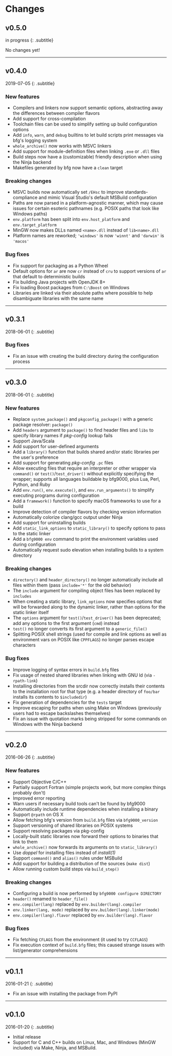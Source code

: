 # Changes

## v0.5.0
in progress
{: .subtitle}

No changes yet!

---

## v0.4.0
2019-07-05
{: .subtitle}

### New features
- Compilers and linkers now support semantic options, abstracting away the
  differences between compiler flavors
- Add support for cross-compilation
- Toolchain files can be used to simplify setting up build configuration
  options
- Add `info`, `warn`, and `debug` builtins to let build scripts print messages
  via bfg's logging system
- `whole_archive()` now works with MSVC linkers
- Add support for module-definition files when linking `.exe` or `.dll` files
- Build steps now have a (customizable) friendly description when using the
  Ninja backend
- Makefiles generated by bfg now have a `clean` target

### Breaking changes
- MSVC builds now automatically set `/EHsc` to improve standards-compliance and
  mimic Visual Studio's default MSBuild configuration
- Paths are now parsed in a platform-agnostic manner, which may cause issues for
  certain esoteric pathnames (e.g. POSIX paths that look like Windows paths)
- `env.platform` has been split into `env.host_platform` and
  `env.target_platform`
- MinGW now makes DLLs named `<name>.dll` instead of `lib<name>.dll`
- Platform names are reworked; `'windows'` is now `'winnt'` and `'darwin'` is
  `'macos'`

### Bug fixes
- Fix support for packaging as a Python Wheel
- Default options for `ar` are now `cr` instead of `cru` to support versions of
  `ar` that default to deterministic builds
- Fix building Java projects with OpenJDK 8+
- Fix loading Boost packages from `C:\Boost` on Windows
- Libraries are linked via their absolute paths where possible to help
  disambiguate libraries with the same name

---

## v0.3.1
2018-06-01
{: .subtitle}

### Bug fixes
- Fix an issue with creating the build directory during the configuration
  process

---

## v0.3.0
2018-06-01
{: .subtitle}

### New features
- Replace `system_package()` and `pkgconfig_package()` with a generic package
  resolver: `package()`
- Add `headers` argument to `package()` to find header files and `libs` to
  specify library names if *pkg-config* lookup fails
- Support Java/Scala
- Add support for user-defined arguments
- Add a `library()` function that builds shared and/or static libraries per the
  user's preference
- Add support for generating *pkg-config* `.pc` files
- Allow executing files that require an interpreter or other wrapper via
  `command()` or `test()`/`test_driver()` without explicitly specifying the
  wrapper; supports all languages buildable by bfg9000, plus Lua, Perl, Python,
  and Ruby
- Add `env.run()`, `env.execute()`, and `env.run_arguments()` to simplify
  executing programs during configuration
- Add a `framework()` function to specify macOS frameworks to use for a build
- Improve detection of compiler flavors by checking version information
- Automatically colorize clang/gcc output under Ninja
- Add support for uninstalling builds
- Add `static_link_options` to `static_library()` to specify options to pass to
  the static linker
- Add a `bfg9000 env` command to print the environment variables used during
  configuration
- Automatically request sudo elevation when installing builds to a system
  directory

### Breaking changes
- `directory()` and `header_directory()` no longer automatically include all
  files within them (pass `include='*'` for the old behavior)
- The `include` argument for compiling object files has been replaced by
  `includes`
- When creating a static library, `link_options` now specifies options that will
  be forwarded along to the dynamic linker, rather than options for the static
  linker itself
- The `options` argument for `test()`/`test_driver()` has been deprecated; add
  any options to the first argument (`cmd`) instead
- `test()` no longer converts its first argument to a `generic_file()`
- Splitting POSIX shell strings (used for compile and link options as well as
  environment vars on POSIX like `CPPFLAGS`) no longer parses escape characters

### Bug fixes
- Improve logging of syntax errors in `build.bfg` files
- Fix usage of nested shared libraries when linking with GNU ld (via
  `-rpath-link`)
- Installing directories from the srcdir now correctly installs their contents
  to the installation root for that type (e.g. a header directory of `foo/bar`
  installs its contents to `$includedir`)
- Fix generation of dependencies for the `tests` target
- Improve escaping for paths when using Make on Windows (previously users had
  to escape backslashes themselves)
- Fix an issue with quotation marks being stripped for some commands on Windows
  with the Ninja backend

---

## v0.2.0
2016-06-26
{: .subtitle}

### New features
- Support Objective C/C++
- Partially support Fortran (simple projects work, but more complex things
  probably don't)
- Improved error reporting
- Warn users if necessary build tools can't be found by bfg9000
- Automatically include runtime dependencies when installing a binary
- Support `@rpath` on OS X
- Allow fetching bfg's version from `build.bfg` files via `bfg9000_version`
- Support versioning of shared libraries on POSIX systems
- Support resolving packages via pkg-config
- Locally-built static libraries now forward their options to binaries that link
  to them
- `whole_archive()` now forwards its arguments on to `static_library()`
- Use *doppel* for installing files instead of *install(1)*
- Support `command()` and `alias()` rules under MSBuild
- Add support for building a distribution of the sources (`make dist`)
- Allow running custom build steps via `build_step()`

### Breaking changes
- Configuring a build is now performed by `bfg9000 configure DIRECTORY`
- `header()` renamed to `header_file()`
- `env.compiler(lang)` replaced by `env.builder(lang).compiler`
- `env.linker(lang, mode)` replaced by `env.builder(lang).linker(mode)`
- `env.compiler(lang).flavor` replaced by `env.builder(lang).flavor`

### Bug fixes
- Fix fetching `CFLAGS` from the environment (it used to try `CCFLAGS`)
- Fix execution context of `build.bfg` files; this caused strange issues with
  list/generator comprehensions

---

## v0.1.1
2016-01-21
{: .subtitle}

- Fix an issue with installing the package from PyPI

---

## v0.1.0
2016-01-20
{: .subtitle}

- Initial release
- Support for C and C++ builds on Linux, Mac, and Windows (MinGW included) via
  Make, Ninja, and MSBuild.
